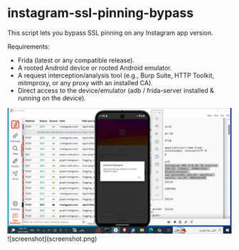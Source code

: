 # instagram-ssl-pinning-bypass
This script lets you bypass SSL pinning on any Instagram app version.

Requirements:
- Frida (latest or any compatible release).
- A rooted Android device or rooted Android emulator.
- A request interception/analysis tool (e.g., Burp Suite, HTTP Toolkit, mitmproxy, or any proxy with an installed CA).
- Direct access to the device/emulator (adb / frida-server installed & running on the device).
<img src="screenshot.png" alt="screenshot" width="600" />
![screenshot](screenshot.png)
